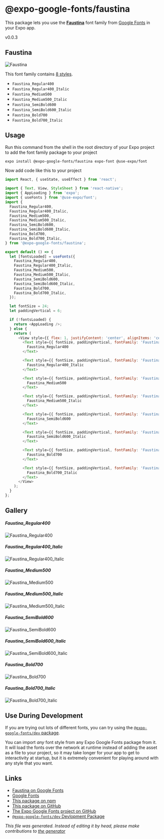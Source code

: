 # @expo-google-fonts/faustina

This package lets you use the [**Faustina**](https://fonts.google.com/specimen/Faustina) font family from [Google Fonts](https://fonts.google.com/) in your Expo app.

v0.0.3

## Faustina

![Faustina](./font-family.png)

This font family contains [8 styles](#gallery).

- `Faustina_Regular400`
- `Faustina_Regular400_Italic`
- `Faustina_Medium500`
- `Faustina_Medium500_Italic`
- `Faustina_SemiBold600`
- `Faustina_SemiBold600_Italic`
- `Faustina_Bold700`
- `Faustina_Bold700_Italic`

## Usage

Run this command from the shell in the root directory of your Expo project to add the font family package to your project
```sh
expo install @expo-google-fonts/faustina expo-font @use-expo/font
```

Now add code like this to your project
```js
import React, { useState, useEffect } from 'react';

import { Text, View, StyleSheet } from 'react-native';
import { AppLoading } from 'expo';
import { useFonts } from '@use-expo/font';
import {
  Faustina_Regular400,
  Faustina_Regular400_Italic,
  Faustina_Medium500,
  Faustina_Medium500_Italic,
  Faustina_SemiBold600,
  Faustina_SemiBold600_Italic,
  Faustina_Bold700,
  Faustina_Bold700_Italic,
} from '@expo-google-fonts/faustina';

export default () => {
  let [fontsLoaded] = useFonts({
    Faustina_Regular400,
    Faustina_Regular400_Italic,
    Faustina_Medium500,
    Faustina_Medium500_Italic,
    Faustina_SemiBold600,
    Faustina_SemiBold600_Italic,
    Faustina_Bold700,
    Faustina_Bold700_Italic,
  });

  let fontSize = 24;
  let paddingVertical = 6;

  if (!fontsLoaded) {
    return <AppLoading />;
  } else {
    return (
      <View style={{ flex: 1, justifyContent: 'center', alignItems: 'center' }}>
        <Text style={{ fontSize, paddingVertical, fontFamily: 'Faustina_Regular400' }}>
          Faustina_Regular400
        </Text>

        <Text style={{ fontSize, paddingVertical, fontFamily: 'Faustina_Regular400_Italic' }}>
          Faustina_Regular400_Italic
        </Text>

        <Text style={{ fontSize, paddingVertical, fontFamily: 'Faustina_Medium500' }}>
          Faustina_Medium500
        </Text>

        <Text style={{ fontSize, paddingVertical, fontFamily: 'Faustina_Medium500_Italic' }}>
          Faustina_Medium500_Italic
        </Text>

        <Text style={{ fontSize, paddingVertical, fontFamily: 'Faustina_SemiBold600' }}>
          Faustina_SemiBold600
        </Text>

        <Text style={{ fontSize, paddingVertical, fontFamily: 'Faustina_SemiBold600_Italic' }}>
          Faustina_SemiBold600_Italic
        </Text>

        <Text style={{ fontSize, paddingVertical, fontFamily: 'Faustina_Bold700' }}>
          Faustina_Bold700
        </Text>

        <Text style={{ fontSize, paddingVertical, fontFamily: 'Faustina_Bold700_Italic' }}>
          Faustina_Bold700_Italic
        </Text>
      </View>
    );
  }
};

```

## Gallery

##### Faustina_Regular400
![Faustina_Regular400](./b83e2bcd1f015e1e288c5870cf0301c94cff5d1d346b1c0b7d0e497ec7165a06.ttf.png)

##### Faustina_Regular400_Italic
![Faustina_Regular400_Italic](./a7f8c492e8ce7588c67e918c52ae5a4c9517a62c3057c9aaa9f2a2f8bcc1278d.ttf.png)

##### Faustina_Medium500
![Faustina_Medium500](./ced47c330edb05d2c4dc0cfe0e0b69f9b23cfce448a95ab12a7179b3f3e7d8e9.ttf.png)

##### Faustina_Medium500_Italic
![Faustina_Medium500_Italic](./02caa39209526de5d9a8cd33d2d06056bd7dd2c4f91748ddd6a5af7fb9abfa87.ttf.png)

##### Faustina_SemiBold600
![Faustina_SemiBold600](./617c505971ec93fa27bd52270f4a605f1f9e8c04efa06181c1f9e6a684cb907a.ttf.png)

##### Faustina_SemiBold600_Italic
![Faustina_SemiBold600_Italic](./5f2f74ee4758fad98604d34c6a8e8df131c924bfd4654546327cc02df81af527.ttf.png)

##### Faustina_Bold700
![Faustina_Bold700](./e680d2565c4001336be567bd147c16b8d88d21b36f499cd98e689a429568ebcd.ttf.png)

##### Faustina_Bold700_Italic
![Faustina_Bold700_Italic](./32a38ed85ba3470cf4ff6929aae4fdb13233d68ba71b97ce606bc2ce782b0961.ttf.png)


## Use During Development

If you are trying out lots of different fonts, you can try using the [`@expo-google-fonts/dev` package](https://github.com/expo/google-fonts/tree/master/font-packages/dev#readme).

You can import *any* font style from any Expo Google Fonts package from it. It will load the fonts
over the network at runtime instead of adding the asset as a file to your project, so it may take longer
for your app to get to interactivity at startup, but it is extremely convenient
for playing around with any style that you want.

## Links

- [Faustina on Google Fonts](https://fonts.google.com/specimen/Faustina)
- [Google Fonts](https://fonts.google.com/)
- [This package on npm](https://www.npmjs.com/package/@expo-google-fonts/faustina)
- [This package on GitHub](https://github.com/expo/google-fonts/tree/master/font-packages/faustina)
- [The Expo Google Fonts project on GitHub](https://github.com/expo/google-fonts)
- [`@expo-google-fonts/dev` Devlopment Package](https://github.com/expo/google-fonts/tree/master/font-packages/dev)


*This file was generated. Instead of editing it by head, please make contributions to [the generator](https://github.com/expo/google-fonts/tree/master/packages/generator)*
